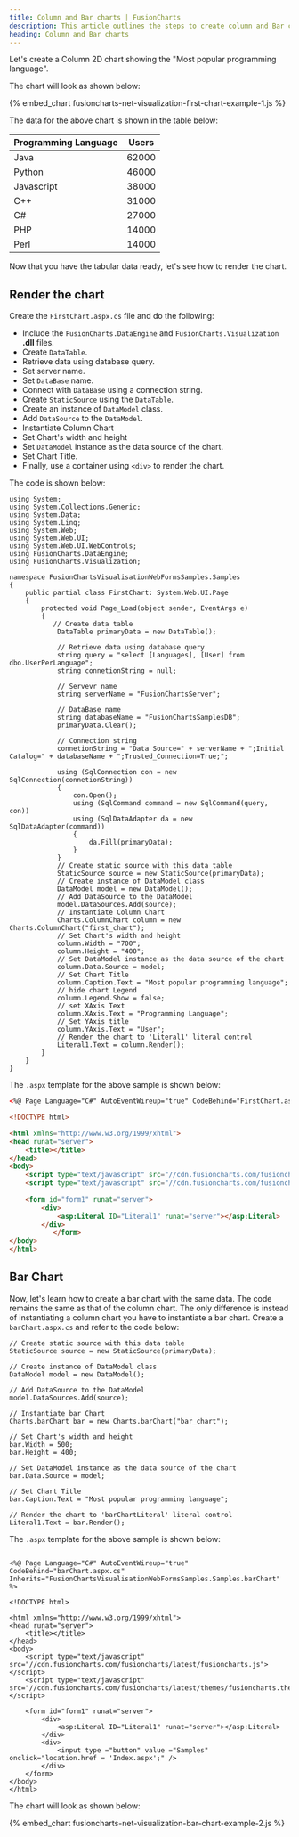 ```yaml
---
title: Column and Bar charts | FusionCharts
description: This article outlines the steps to create column and Bar charts
heading: Column and Bar charts
---
```


Let's create a Column 2D chart showing the "Most popular programming language".

The chart will look as shown below:

{% embed_chart fusioncharts-net-visualization-first-chart-example-1.js %}

The data for the above chart is shown in the table below:

Programming Language|Users|
-|-
Java|62000|
Python|46000|
Javascript|38000|
C++|31000|
C#|27000|
PHP|14000|
Perl|14000|

Now that you have the tabular data ready, let's see how to render the chart.

## Render the chart

Create the `FirstChart.aspx.cs` file and do the following:

* Include the `FusionCharts.DataEngine` and `FusionCharts.Visualization` **.dll** files. 
* Create `DataTable`.
* Retrieve data using database query.
* Set server name.
* Set `DataBase` name.
* Connect with `DataBase` using a connection string.
* Create `StaticSource` using the `DataTable`.
* Create an instance of `DataModel` class.
* Add `DataSource` to the `DataModel`.
* Instantiate Column Chart
* Set Chart's width and height
* Set `DataModel` instance as the data source of the chart.
* Set Chart Title.
* Finally, use a container using `<div>` to render the chart.

The code is shown below:

```aspnet
using System;
using System.Collections.Generic;
using System.Data;
using System.Linq;
using System.Web;
using System.Web.UI;
using System.Web.UI.WebControls;
using FusionCharts.DataEngine;
using FusionCharts.Visualization;

namespace FusionChartsVisualisationWebFormsSamples.Samples
{
    public partial class FirstChart: System.Web.UI.Page
    {
        protected void Page_Load(object sender, EventArgs e)
        {
           // Create data table
            DataTable primaryData = new DataTable();

            // Retrieve data using database query
            string query = "select [Languages], [User] from dbo.UserPerLanguage";
            string connetionString = null;

            // Servevr name
            string serverName = "FusionChartsServer";

            // DataBase name
            string databaseName = "FusionChartsSamplesDB";
            primaryData.Clear();

            // Connection string
            connetionString = "Data Source=" + serverName + ";Initial Catalog=" + databaseName + ";Trusted_Connection=True;";

            using (SqlConnection con = new SqlConnection(connetionString))
            {
                con.Open();
                using (SqlCommand command = new SqlCommand(query, con))
                using (SqlDataAdapter da = new SqlDataAdapter(command))
                {
                    da.Fill(primaryData);
                }
            }
            // Create static source with this data table
            StaticSource source = new StaticSource(primaryData);
            // Create instance of DataModel class
            DataModel model = new DataModel();
            // Add DataSource to the DataModel
            model.DataSources.Add(source);
            // Instantiate Column Chart
            Charts.ColumnChart column = new Charts.ColumnChart("first_chart");
            // Set Chart's width and height
            column.Width = "700";
            column.Height = "400";
            // Set DataModel instance as the data source of the chart
            column.Data.Source = model;
            // Set Chart Title
            column.Caption.Text = "Most popular programming language";
            // hide chart Legend
            column.Legend.Show = false;
            // set XAxis Text
            column.XAxis.Text = "Programming Language";
            // Set YAxis title
            column.YAxis.Text = "User";
            // Render the chart to 'Literal1' literal control
            Literal1.Text = column.Render();
        }
    }
}
```

The `.aspx` template for the above sample is shown below:

```html
<%@ Page Language="C#" AutoEventWireup="true" CodeBehind="FirstChart.aspx.cs" Inherits="FusionChartsVisualisationWebFormsSamples.Samples.FirstChart" %>

<!DOCTYPE html>

<html xmlns="http://www.w3.org/1999/xhtml">
<head runat="server">
    <title></title>
</head>
<body>
    <script type="text/javascript" src="//cdn.fusioncharts.com/fusioncharts/latest/fusioncharts.js"></script>
    <script type="text/javascript" src="//cdn.fusioncharts.com/fusioncharts/latest/themes/fusioncharts.theme.fusion.js"></script>
   
    <form id="form1" runat="server">
        <div>
            <asp:Literal ID="Literal1" runat="server"></asp:Literal>
        </div>
           </form>
</body>
</html>
```

## Bar Chart

Now, let's learn how to create a bar chart with the same data. The code remains the same as that of the column chart. The only difference is instead of instantiating a column chart you have to instantiate a bar chart. Create a `barChart.aspx.cs` and refer to the code below:

``` 
// Create static source with this data table
StaticSource source = new StaticSource(primaryData);

// Create instance of DataModel class
DataModel model = new DataModel();

// Add DataSource to the DataModel
model.DataSources.Add(source);

// Instantiate bar Chart
Charts.barChart bar = new Charts.barChart("bar_chart");

// Set Chart's width and height
bar.Width = 500;
bar.Height = 400;

// Set DataModel instance as the data source of the chart
bar.Data.Source = model;

// Set Chart Title
bar.Caption.Text = "Most popular programming language";

// Render the chart to 'barChartLiteral' literal control
Literal1.Text = bar.Render();
```

The `.aspx` template for the above sample is shown below:

``` 

<%@ Page Language="C#" AutoEventWireup="true" CodeBehind="barChart.aspx.cs" Inherits="FusionChartsVisualisationWebFormsSamples.Samples.barChart" %>

<!DOCTYPE html>

<html xmlns="http://www.w3.org/1999/xhtml">
<head runat="server">
    <title></title>
</head>
<body>
    <script type="text/javascript" src="//cdn.fusioncharts.com/fusioncharts/latest/fusioncharts.js"></script>
    <script type="text/javascript" src="//cdn.fusioncharts.com/fusioncharts/latest/themes/fusioncharts.theme.fusion.js"></script>
   
    <form id="form1" runat="server">
        <div>
            <asp:Literal ID="Literal1" runat="server"></asp:Literal>
        </div>
        <div>
            <input type ="button" value ="Samples" onclick="location.href = 'Index.aspx';" />
        </div>
    </form>
</body>
</html>

```

The chart will look as shown below:

{% embed_chart fusioncharts-net-visualization-bar-chart-example-2.js %}
